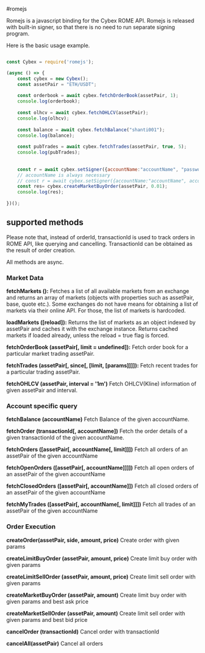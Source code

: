 #romejs

Romejs is a javascript binding for the Cybex ROME API. Romejs is released with built-in signer, so that there is no 
need to run separate signing program. 

Here is the basic usage example.

````javascript

const Cybex = require('romejs');

(async () => {
    const cybex = new Cybex();
    const assetPair = "ETH/USDT";
    
    const orderbook = await cybex.fetchOrderBook(assetPair, 1);
    console.log(orderbook);
    
    const olhcv = await cybex.fetchOHLCV(assetPair);
    console.log(olhcv);
    
    const balance = await cybex.fetchBalance("shanti001");
    console.log(balance);
    
    const pubTrades = await cybex.fetchTrades(assetPair, true, 5);
    console.log(pubTrades);
    
 
    const r = await cybex.setSigner({accountName:"accountName", "password":"password"});
    // accountName is always necessary
    // const r = await cybex.setSigner({accountName:"accountName", account:"1.2.xxxxx", "key":"private_key"});
    const res= cybex.createMarketBuyOrder(assetPair, 0.01);
    console.log(res);
    
})();

````


## supported methods

Please note that, instead of orderId, transactionId is used to track orders in ROME API, like querying and cancelling. 
TransactionId can be obtained as the result of order creation.

All methods are async. 

### Market Data

**fetchMarkets ():** 
Fetches a list of all available markets from an exchange and returns an array of markets (objects with properties such as assetPair, base, quote etc.). Some exchanges do not have means for obtaining a list of markets via their online API. For those, the list of markets is hardcoded.

**loadMarkets ([reload]):**
Returns the list of markets as an object indexed by assetPair and caches it with the exchange instance. Returns cached markets if loaded already, unless the reload = true flag is forced.

**fetchOrderBook (assetPair[, limit = undefined]):** 
Fetch order book for a particular market trading assetPair.

**fetchTrades (assetPair[, since[, [limit, [params]]]]):**
Fetch recent trades for a particular trading assetPair.

**fetchOHLCV (assetPair, interval = '1m')**
Fetch OHLCV(Kline) information of given assetPair and interval.

### Account specific query

**fetchBalance (accountName)** 
Fetch Balance of the given accountName.

**fetchOrder (transactionId[, accountName])**
Fetch the order details of a given transactionId of the given accountName.

**fetchOrders ([assetPair[, accountName[, limit]]])**
Fetch all orders of an assetPair of the given accountName

**fetchOpenOrders ([assetPair[, accountName]]]])**
Fetch all open orders of an assetPair of the given accountName

**fetchClosedOrders ([assetPair[, accountName]])**
Fetch all closed orders of an assetPair of the given accountName

**fetchMyTrades ([assetPair[, accountName[, limit]]])**
Fetch all trades of an assetPair of the given accountName

### Order Execution

**createOrder(assetPair, side, amount, price)**
Create order with given params

**createLimitBuyOrder (assetPair, amount, price)**
Create limit buy order with given params

**createLimitSellOrder (assetPair, amount, price)**
Create limit sell order with given params

**createMarketBuyOrder (assetPair, amount)**
Create limit buy order with given params and best ask price

**createMarketSellOrder (assetPair, amount)**
Create limit sell order with given params and best bid price

**cancelOrder (transactionId)**
Cancel order with transactionId

**cancelAll(assetPair)**
Cancel all orders
